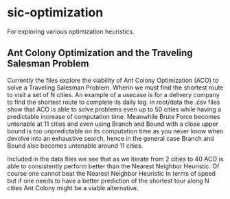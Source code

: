 # sic-optimization

For exploring various optimization heuristics.

## Ant Colony Optimization and the Traveling Salesman Problem

Currently the files explore the viability of Ant Colony Optimization (ACO) to solve a Traveling Salesman Problem. Wherin we must
find the shortest route to visit a set of N cities. An example of a usecase is for a delivery company to find the shortest route
to complete its daily log. in root/data the .csv files show that ACO is able to solve problems even up to 50 cities while having 
a predictable increase of computation time. Meanwhile Brute Force becomes untenable at 11 cities and even using Branch and Bound 
with a close upper bound is too unpredictable on its computation time as you never know when devolve into an exhaustive search,
hence in the general case Branch and Bound also becomes untenable around 11 cities. 

Included in the data files we see that as we iterate from 2 cities to 40 ACO is able to consistently perform better than the Nearest Neighbor
Heuristic. Of course one cannot beat the Nearest Neighbor Heuristic in terms of speed but if one needs to have a better prediction of the
shortest tour along N cities Ant Colony might be a viable alternative. 

